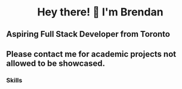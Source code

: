 
<h1 align="center">Hey there! 👋 I'm Brendan</h1>

## Aspiring Full Stack Developer from Toronto
## Please contact me for academic projects not allowed to be showcased.

### Skills

